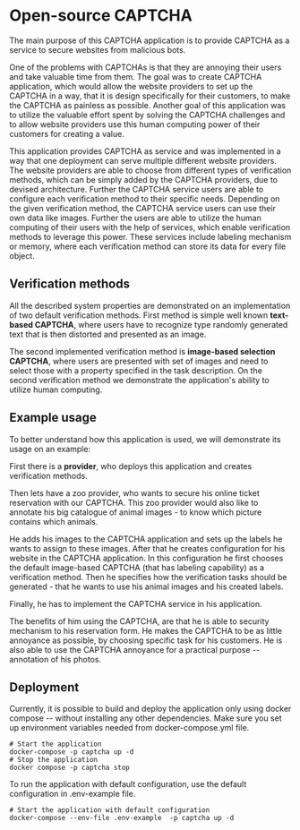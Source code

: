 # Open-source CAPTCHA

The main purpose of this CAPTCHA application is to provide CAPTCHA as a service to secure websites from malicious bots.

One of the problems with CAPTCHAs is that they are annoying their users and take valuable time from them.
The goal was to create CAPTCHA application, which would allow the website providers to set up the CAPTCHA in a way, that it is design specifically for their customers, to make the CAPTCHA as painless as possible.
Another goal of this application was to utilize the valuable effort spent by solving the CAPTCHA challenges and to allow website providers use this human computing power of their customers for creating a value.

This application provides CAPTCHA as service and was implemented in a way that one deployment can serve multiple different website providers. The website providers are able to choose from different types of verification methods, which can be simply added by the CAPTCHA providers, due to devised architecture. Further the CAPTCHA service users are able to configure each verification method to their specific needs. Depending on the given verification method, the CAPTCHA service users can use their own data like images. Further the users are able to utilize the human computing of their users with the help of services, which enable verification methods to leverage this power. These services include labeling mechanism or memory, where each verification method can store its data for every file object.

## Verification methods

All the described system properties are demonstrated on an implementation of two default verification methods.
First method is simple well known **text-based CAPTCHA**, where users have to recognize type randomly generated text that is then distorted and presented as an image.

The second implemented verification method is **image-based selection CAPTCHA**, where users are presented with set of images and need to select those with a property specified in the task description. On the second verification method we demonstrate the application's ability to utilize human computing.

## Example usage
To better understand how this application is used, we will demonstrate its usage on an example:

First there is a **provider**, who deploys this application and creates verification methods.

Then lets have a zoo provider, who wants to secure his online ticket reservation with our CAPTCHA. This zoo provider would also like to annotate his big catalogue of animal images - to know which picture contains which animals.

He adds his images to the CAPTCHA application and sets up the labels he wants to assign to these images.
After that he creates configuration for his website in the CAPTCHA application. In this configuration he first chooses the default image-based CAPTCHA (that has labeling capability) as a verification method. Then he specifies how the verification tasks should be generated - that he wants to use his animal images and his created labels.

Finally, he has to implement the CAPTCHA service in his application.

The benefits of him using the CAPTCHA, are that he is able to security mechanism to his reservation form. He makes the CAPTCHA to be as little annoyance as possible, by choosing specific task for his customers. He is also able to use the CAPTCHA annoyance for a practical purpose -- annotation of his photos.


## Deployment

Currently, it is possible to build and deploy the application only using docker compose -- without installing any other dependencies. Make sure you set up environment variables needed from docker-compose.yml file.

```
# Start the application
docker-compose -p captcha up -d
# Stop the application
docker compose -p captcha stop
```

To run the application with default configuration, use the default configuration in .env-example file.

```
# Start the application with default configuration
docker-compose --env-file .env-example  -p captcha up -d
```
